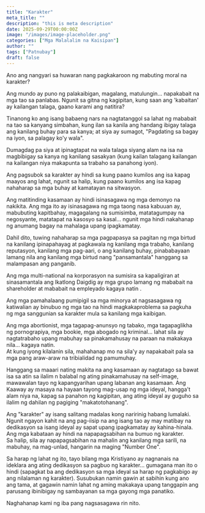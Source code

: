 ```yaml
---
title: "Karakter"
meta_title: ""
description: "this is meta description"
date: 2025-09-29T00:00:00Z
image: "/images/image-placeholder.png"
categories: ["Mga Malalalim na Kaisipan"]
author: ""
tags: ["Patnubay"]
draft: false
---
```


Ano ang nangyari sa huwaran nang pagkakaroon ng mabuting moral na karakter?  
  
Ang mundo ay puno ng palakaibigan, magalang, matulungin... napakabait na mga tao sa panlabas. Ngunit sa gitna ng kagipitan, kung saan ang 'kabaitan' ay kailangan talaga, gaano karami ang natitira?  
  
Tinanong ko ang isang babaeng nars na nagtatanggol sa lahat ng mababait na tao sa kanyang simbahan, kung ilan sa kanila ang handang ibigay talaga ang kanilang buhay para sa kanya; at siya ay sumagot, "Pagdating sa bagay na iyon, sa palagay ko'y wala".  
  
Dumagdag pa siya at ipinagtapat na wala talaga siyang alam na isa na magbibigay sa kanya ng kanilang sasakyan (kung kailan talagang kailangan na kailangan niya makapunta sa trabaho sa panahong iyon).  
  
Ang pagsubok sa karakter ay hindi sa kung paano kumilos ang isa kapag maayos ang lahat, ngunit sa halip, kung paano kumilos ang isa kapag nahaharap sa mga buhay at kamatayan na sitwasyon.  
  
Ang matitinding kasamaan ay hindi isinasagawa ng mga demonyo na nakikita. Ang mga ito ay isinasagawa ng mga taong nasa kabuuan ay, mabubuting kapitbahay, magagalang na sumisimba, matatagumpay na negosyante, matatapat na kasosyo sa kasal... ngunit mga hindi nakahanap ng anumang bagay na mahalaga upang ipagkamatay.  
  
Dahil dito, tuwing nahaharap sa mga pagpapasya sa pagitan ng mga birtud na kanilang ipinapahayag at pagkawala ng kanilang mga trabaho, kanilang reputasyon, kanilang mga pag-aari, o ang kanilang buhay, pinababayaan lamang nila ang kanilang mga birtud nang "pansamantala" hanggang sa malampasan ang panganib.  
  
Ang mga multi-national na korporasyon na sumisira sa kapaligiran at sinasamantala ang Ikatlong Daigdig ay mga grupo lamang ng mababait na shareholder at mababait na empleyado kagaya natin .  
  
Ang mga pamahalaang pumipigil sa mga minorya at nagsasagawa ng katiwalian ay binubuo ng mga tao na hindi magkakaproblema sa pagkuha ng mga sanggunian sa karakter mula sa kanilang mga kaibigan.  
  
Ang mga abortionist, mga tagapag-anunsyo ng tabako, mga tagapaglikha ng pornograpiya, mga bookie, mga abogado ng kriminal... lahat sila ay nagtatrabaho upang mabuhay sa pinakamahusay na paraan na makakaya nila... kagaya natin.  
At kung iyong kilalanin sila, mahahanap mo na sila'y ay napakabait pala sa mga pang araw-araw na tribialidad ng pamumuhay.  
  
Hanggang sa maaari nating makita na ang kasamaan ay nagtatago sa bawat isa sa atin sa ilalim n balabal ng ating pinakamahusay na self-image, mawawalan tayo ng kapangyarihan upang labanan ang kasamaan. Ang Kaaway ay masaya na hayaan tayong mag-usap ng mga ideyal, hangga't alam niya na, kapag sa panahon ng kagipitan, ang ating ideyal ay guguho sa ilalim ng dahilan ng pagiging "makatotohanang".  
  
Ang "karakter" ay isang salitang madalas kong naririnig habang lumalaki. Ngunit ngayon kahit na ang pag-iisip na ang isang tao ay may matibay na dedikasyon sa isang ideyal ay sapat upang ipagkamatay ay kahina-hinala. Ang mga kabataan ay hindi na napapagsabihan na bumuo ng karakter.  
Sa halip, sila ay napapagsabihan na mahalin ang kanilang mga sarili, na mabuhay, na mag-unlad, hangarin na maging "Number One".  
  
Sa harap ng lahat ng ito, tayo bilang mga Kristiyano ay nagnanais na ideklara ang ating dedikasyon sa pagbuo ng karakter... gumagana man ito o hindi (sapagkat ba ang dedikasyon sa mga ideyal sa harap ng pagkabigo ay ang nilalaman ng karakter). Susubukan namin gawin at sabihin kung ano ang tama, at gagawin namin lahat ng aming makakaya upang tanggapin ang parusang ibinibigay ng sambayanan sa mga gayong mga panatiko.  
  
Naghahanap kami ng iba pang nagsasagawa rin nito.

